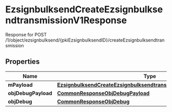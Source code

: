 

# EzsignbulksendCreateEzsignbulksendtransmissionV1Response

Response for POST /1/object/ezsignbulksend/{pkiEzsignbulksendID}/createEzsignbulksendtransmission

## Properties

| Name | Type | Description | Notes |
|------------ | ------------- | ------------- | -------------|
|**mPayload** | [**EzsignbulksendCreateEzsignbulksendtransmissionV1ResponseMPayload**](EzsignbulksendCreateEzsignbulksendtransmissionV1ResponseMPayload.md) |  |  |
|**objDebugPayload** | [**CommonResponseObjDebugPayload**](CommonResponseObjDebugPayload.md) |  |  [optional] |
|**objDebug** | [**CommonResponseObjDebug**](CommonResponseObjDebug.md) |  |  [optional] |



